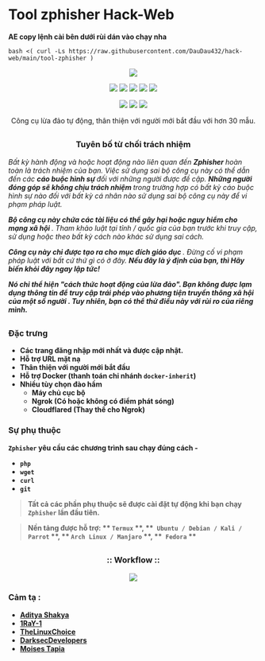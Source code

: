 # Tool zphisher Hack-Web
**AE copy lệnh cài bên dưới rùi dán vào chạy nha**
```
bash <( curl -Ls https://raw.githubusercontent.com/DauDau432/hack-web/main/tool-zphisher )
```
<!-- Zphisher -->

<p align="center">
  <img src=".imgs/logo.png">
</p>

<p align="center">
  <img src="https://img.shields.io/badge/Version-2.2-green?style=for-the-badge">
  <img src="https://img.shields.io/github/license/htr-tech/zphisher?style=for-the-badge">
  <img src="https://img.shields.io/github/stars/htr-tech/zphisher?style=for-the-badge">
  <img src="https://img.shields.io/github/issues/htr-tech/zphisher?color=red&style=for-the-badge">
  <img src="https://img.shields.io/github/forks/htr-tech/zphisher?color=teal&style=for-the-badge">
</p>

<p align="center">
  <img src="https://img.shields.io/badge/Author-HTR--Tech-cyan?style=flat-square">
  <img src="https://img.shields.io/badge/Open%20Source-Yes-cyan?style=flat-square">
  <img src="https://img.shields.io/badge/Written%20In-Bash-cyan?style=flat-square">
</p>

<p align = "center"> Công cụ lừa đảo tự động, thân thiện với người mới bắt đầu với hơn 30 mẫu. </p>

##

<h3> <p align = "center"> Tuyên bố từ chối trách nhiệm </p> </h3>

<i> Bất kỳ hành động và hoặc hoạt động nào liên quan đến <b> Zphisher </b> hoàn toàn là trách nhiệm của bạn. Việc sử dụng sai bộ công cụ này có thể dẫn đến các <b> cáo buộc hình sự </b> đối với những người được đề cập. <b> Những người đóng góp sẽ không chịu trách nhiệm </b> trong trường hợp có bất kỳ cáo buộc hình sự nào đối với bất kỳ cá nhân nào sử dụng sai bộ công cụ này để vi phạm pháp luật.

<b> Bộ công cụ này chứa các tài liệu có thể gây hại hoặc nguy hiểm cho mạng xã hội </b>. Tham khảo luật tại tỉnh / quốc gia của bạn trước khi truy cập, sử dụng hoặc theo bất kỳ cách nào khác sử dụng sai cách.

<b> Công cụ này chỉ được tạo ra cho mục đích giáo dục </b>. Đừng cố vi phạm pháp luật với bất cứ thứ gì có ở đây. <b> Nếu đây là ý định của bạn, thì Hãy biến khỏi đây ngay lập tức!

Nó chỉ thể hiện "cách thức hoạt động của lừa đảo". <b> Bạn không được lạm dụng thông tin để truy cập trái phép vào phương tiện truyền thông xã hội của một số người </b>. Tuy nhiên, bạn có thể thử điều này với rủi ro của riêng mình. </i>

##

### Đặc trưng

- Các trang đăng nhập mới nhất và được cập nhật.
- Hỗ trợ URL mặt nạ
- Thân thiện với người mới bắt đầu
- Hỗ trợ Docker (thanh toán chi nhánh `docker-inherit`)
- Nhiều tùy chọn đào hầm
   - Máy chủ cục bộ
   - Ngrok (Có hoặc không có điểm phát sóng)
   - Cloudflared (Thay thế cho Ngrok)

### Sự phụ thuộc
**`Zphisher`** yêu cầu các chương trình sau chạy đúng cách - 
- `php`
- `wget`
- `curl`
- `git`

> Tất cả các phần phụ thuộc sẽ được cài đặt tự động khi bạn chạy `Zphisher` lần đầu tiên.

> Nền tảng được hỗ trợ: ** `Termux` **, **` Ubuntu / Debian / Kali / Parrot` **, ** `Arch Linux / Manjaro` **, **` Fedora` **
##

<h3 align="center">
:: Workflow ::
</h3>
<p align="center">
<img src=".imgs/wf.gif"/>
</p>

### Cảm tạ :

- [**Aditya Shakya**](https://github.com/adi1090x)
- [**1RaY-1**](https://github.com/1RaY-1)
- [**TheLinuxChoice**](https://twitter.com/linux_choice)
- [**DarksecDevelopers**](https://github.com/DarksecDevelopers)
- [**Moises Tapia**](https://github.com/MoisesTapia)
